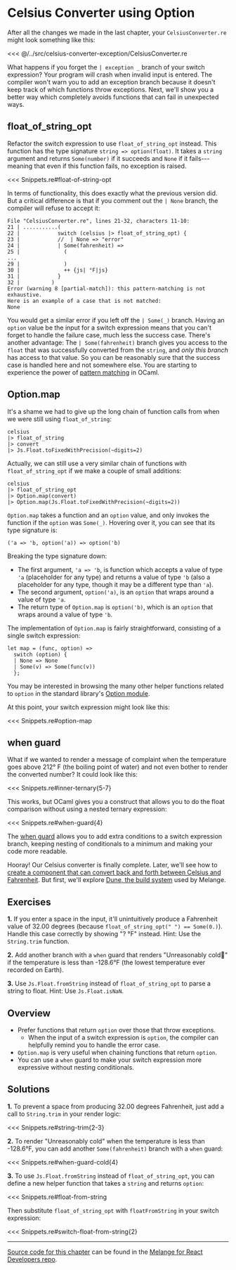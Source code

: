 # Celsius Converter using Option

After all the changes we made in the last chapter, your `CelsiusConverter.re`
might look something like this:

<<< @/../src/celsius-converter-exception/CelsiusConverter.re

What happens if you forget the `| exception _` branch of your switch expression?
Your program will crash when invalid input is entered. The compiler won't warn
you to add an exception branch because it doesn't keep track of which functions
throw exceptions. Next, we'll show you a better way which completely avoids
functions that can fail in unexpected ways.

## float_of_string_opt

Refactor the switch expression to use `float_of_string_opt` instead. This
function has the type signature `string => option(float)`. It takes a `string`
argument and returns `Some(number)` if it succeeds and `None` if it
fails---meaning that even if this function fails, no exception is raised.

<<< Snippets.re#float-of-string-opt

In terms of functionality, this does exactly what the previous version did. But
a critical difference is that if you comment out the `| None` branch, the
compiler will refuse to accept it:

```
File "CelsiusConverter.re", lines 21-32, characters 11-10:
21 | ...........(
22 |            switch (celsius |> float_of_string_opt) {
23 |            //  | None => "error"
24 |            | Some(fahrenheit) =>
25 |              (
...
29 |              )
30 |              ++ {js| °F|js}
31 |            }
32 |          )
Error (warning 8 [partial-match]): this pattern-matching is not exhaustive.
Here is an example of a case that is not matched:
None
```

You would get a similar error if you left off the `| Some(_)` branch. Having an
`option` value be the input for a switch expression means that you can't forget
to handle the failure case, much less the success case. There's another
advantage: The `| Some(fahrenheit)` branch gives you access to the `float` that
was successfully converted from the `string`, and *only this branch* has access
to that value. So you can be reasonably sure that the success case is handled
here and not somewhere else. You are starting to experience the power of
[pattern matching](https://reasonml.github.io/docs/en/pattern-matching) in
OCaml.

## Option.map

It's a shame we had to give up the long chain of function calls from when we
were still using `float_of_string`:

```reason
celsius
|> float_of_string
|> convert
|> Js.Float.toFixedWithPrecision(~digits=2)
```

Actually, we can still use a very similar chain of functions with
`float_of_string_opt` if we make a couple of small additions:

```reason
celsius
|> float_of_string_opt
|> Option.map(convert)
|> Option.map(Js.Float.toFixedWithPrecision(~digits=2))
```

`Option.map` takes a function and an `option` value, and only invokes the
function if the `option` was `Some(_)`. Hovering over it, you can see that its
type signature is:

```
('a => 'b, option('a)) => option('b)
```

Breaking the type signature down:

- The first argument, `'a => 'b`, is function which accepts a value of type `'a`
(placeholder for any type) and returns a value of type `'b` (also a placeholder
for any type, though it may be a different type than `'a`).
- The second argument, `option('a)`, is an `option` that wraps around a
value of type `'a`.
- The return type of `Option.map` is `option('b)`, which is an `option`
that wraps around a value of type `'b`.

The implementation of `Option.map` is fairly straightforward, consisting of a
single switch expression:

```reason
let map = (func, option) =>
  switch (option) {
  | None => None
  | Some(v) => Some(func(v))
  };
```

You may be interested in browsing the many other helper functions related to
`option` in the standard library's [Option
module](https://melange.re/v2.1.0/api/re/melange/Stdlib/Option/).

At this point, your switch expression might look like this:

<<< Snippets.re#option-map

## when guard

What if we wanted to render a message of complaint when the temperature goes
above 212° F (the boiling point of water) and not even bother to render the
converted number? It could look like this:

<<< Snippets.re#inner-ternary{5-7}

This works, but OCaml gives you a construct that allows you to do the float
comparison without using a nested ternary expression:

<<< Snippets.re#when-guard{4}

The [when guard](https://reasonml.github.io/docs/en/pattern-matching#when)
allows you to add extra conditions to a switch expression branch, keeping
nesting of conditionals to a minimum and making your code more readable.

Hooray! Our Celsius converter is finally complete. Later, we'll see how to
[create a component that can convert back and forth between Celsius and
Fahrenheit](/todo). But first, we'll explore [Dune, the build
system](https://melange.re/v2.1.0/build-system/) used by Melange.

## Exercises

<b>1.</b> If you enter a space in the input, it'll unintuitively produce a
Fahrenheit value of 32.00 degrees (because `float_of_string_opt(" ") ==
Some(0.)`). Handle this case correctly by showing "? °F" instead. Hint: Use the
`String.trim` function.

<b>2.</b> Add another branch with a `when` guard that renders "Unreasonably
cold🥶" if the temperature is less than -128.6°F (the lowest temperature
ever recorded on Earth).

<b>3.</b> Use `Js.Float.fromString` instead of `float_of_string_opt` to parse a
string to float. Hint: Use `Js.Float.isNaN`.

## Overview

- Prefer functions that return `option` over those that throw exceptions.
  - When the input of a switch expression is `option`, the compiler can
    helpfully remind you to handle the error case.
- `Option.map` is very useful when chaining functions that return `option`.
- You can use a `when` guard to make your switch expression more expressive
  without nesting conditionals.

## Solutions

<b>1.</b> To prevent a space from producing 32.00 degrees Fahrenheit, just add a
call to `String.trim` in your render logic:

<<< Snippets.re#string-trim{2-3}

<b>2.</b> To render "Unreasonably cold" when the temperature is less than
-128.6°F, you can add another `Some(fahrenheit)` branch with a `when` guard:

<<< Snippets.re#when-guard-cold{4}

<b>3.</b> To use `Js.Float.fromString` instead of `float_of_string_opt`, you can
define a new helper function that takes a `string` and returns `option`:

<<< Snippets.re#float-from-string

Then substitute `float_of_string_opt` with `floatFromString` in your switch
expression:

<<< Snippets.re#switch-float-from-string{2}

-----

[Source code for this
chapter](https://github.com/melange-re/melange-for-react-devs/blob/main/src/celsius-converter-option/)
can be found in the [Melange for React Developers
repo](https://github.com/melange-re/melange-for-react-devs).
